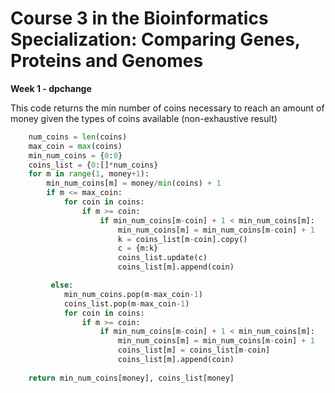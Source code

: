 # Course 3 in the Bioinformatics Specialization: Comparing Genes, Proteins and Genomes

**Week 1 - dpchange**

This code returns the min number of coins necessary to reach an amount of money given the types of coins available  (non-exhaustive result)

```python
    num_coins = len(coins)
    max_coin = max(coins)
    min_num_coins = {0:0}
    coins_list = {0:[]*num_coins}
    for m in range(1, money+1):
        min_num_coins[m] = money/min(coins) + 1
        if m <= max_coin:
            for coin in coins:
                if m >= coin:
                    if min_num_coins[m-coin] + 1 < min_num_coins[m]:
                        min_num_coins[m] = min_num_coins[m-coin] + 1
                        k = coins_list[m-coin].copy()
                        c = {m:k}
                        coins_list.update(c)
                        coins_list[m].append(coin)

         else:
            min_num_coins.pop(m-max_coin-1)
            coins_list.pop(m-max_coin-1)
            for coin in coins:
                if m >= coin:
                    if min_num_coins[m-coin] + 1 < min_num_coins[m]:
                        min_num_coins[m] = min_num_coins[m-coin] + 1
                        coins_list[m] = coins_list[m-coin]
                        coins_list[m].append(coin)
            
    return min_num_coins[money], coins_list[money]
 ```
